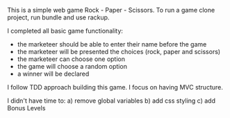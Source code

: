 This is a simple web game Rock - Paper - Scissors.
To run a game clone project, run bundle and use rackup.

I completed all basic game functionality:

- the marketeer should be able to enter their name before the game
- the marketeer will be presented the choices (rock, paper and scissors)
- the marketeer can choose one option
- the game will choose a random option
- a winner will be declared

I follow TDD approach building this game.
I focus on having MVC structure.

I didn't have time to:
a) remove global variables
b) add css styling
c) add Bonus Levels
